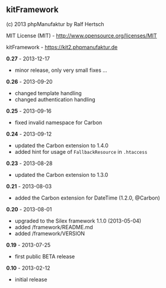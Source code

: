 ## kitFramework

(c) 2013 phpManufaktur by Ralf Hertsch

MIT License (MIT) - <http://www.opensource.org/licenses/MIT>

kitFramework - <https://kit2.phpmanufaktur.de>

**0.27** - 2013-12-17

* minor release, only very small fixes ...

**0.26** - 2013-09-20

* changed template handling
* changed authentication handling

**0.25** - 2013-09-16

* fixed invalid namespace for Carbon 

**0.24** - 2013-09-12

* updated the Carbon extension to 1.4.0
* added hint for usage of `FallbackResource` in `.htaccess`

**0.23** - 2013-08-28

* updated the Carbon extension to 1.3.0

**0.21** - 2013-08-03

* added the Carbon extension for DateTime (1.2.0, @Carbon)

**0.20** - 2013-08-01

* upgraded to the Silex framework 1.1.0 (2013-05-04)
* added /framework/README.md
* added /framework/VERSION

**0.19** - 2013-07-25

* first public BETA release

**0.10** - 2013-02-12

* initial release